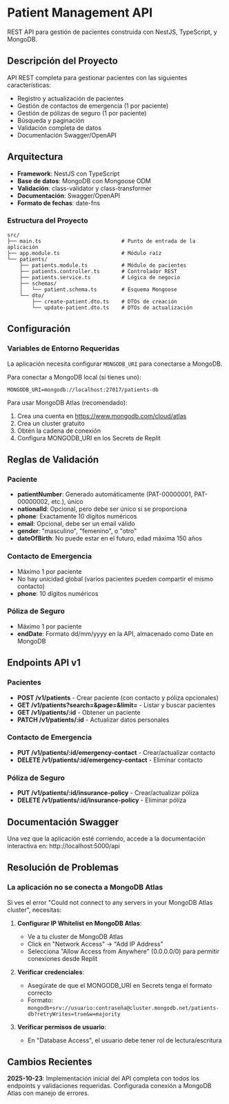 # Patient Management API

REST API para gestión de pacientes construida con NestJS, TypeScript, y MongoDB.

## Descripción del Proyecto

API REST completa para gestionar pacientes con las siguientes características:
- Registro y actualización de pacientes
- Gestión de contactos de emergencia (1 por paciente)
- Gestión de pólizas de seguro (1 por paciente)
- Búsqueda y paginación
- Validación completa de datos
- Documentación Swagger/OpenAPI

## Arquitectura

- **Framework**: NestJS con TypeScript
- **Base de datos**: MongoDB con Mongoose ODM
- **Validación**: class-validator y class-transformer
- **Documentación**: Swagger/OpenAPI
- **Formato de fechas**: date-fns

### Estructura del Proyecto

```
src/
├── main.ts                          # Punto de entrada de la aplicación
├── app.module.ts                    # Módulo raíz
└── patients/
    ├── patients.module.ts           # Módulo de pacientes
    ├── patients.controller.ts       # Controlador REST
    ├── patients.service.ts          # Lógica de negocio
    ├── schemas/
    │   └── patient.schema.ts        # Esquema Mongoose
    └── dto/
        ├── create-patient.dto.ts    # DTOs de creación
        └── update-patient.dto.ts    # DTOs de actualización
```

## Configuración

### Variables de Entorno Requeridas

La aplicación necesita configurar `MONGODB_URI` para conectarse a MongoDB. 

Para conectar a MongoDB local (si tienes uno):
```
MONGODB_URI=mongodb://localhost:27017/patients-db
```

Para usar MongoDB Atlas (recomendado):
1. Crea una cuenta en https://www.mongodb.com/cloud/atlas
2. Crea un cluster gratuito
3. Obtén la cadena de conexión
4. Configura MONGODB_URI en los Secrets de Replit

## Reglas de Validación

### Paciente
- **patientNumber**: Generado automáticamente (PAT-00000001, PAT-00000002, etc.), único
- **nationalId**: Opcional, pero debe ser único si se proporciona
- **phone**: Exactamente 10 dígitos numéricos
- **email**: Opcional, debe ser un email válido
- **gender**: "masculino", "femenino", o "otro"
- **dateOfBirth**: No puede estar en el futuro, edad máxima 150 años

### Contacto de Emergencia
- Máximo 1 por paciente
- No hay unicidad global (varios pacientes pueden compartir el mismo contacto)
- **phone**: 10 dígitos numéricos

### Póliza de Seguro
- Máximo 1 por paciente
- **endDate**: Formato dd/mm/yyyy en la API, almacenado como Date en MongoDB

## Endpoints API v1

### Pacientes

- **POST /v1/patients** - Crear paciente (con contacto y póliza opcionales)
- **GET /v1/patients?search=&page=&limit=** - Listar y buscar pacientes
- **GET /v1/patients/:id** - Obtener un paciente
- **PATCH /v1/patients/:id** - Actualizar datos personales

### Contacto de Emergencia

- **PUT /v1/patients/:id/emergency-contact** - Crear/actualizar contacto
- **DELETE /v1/patients/:id/emergency-contact** - Eliminar contacto

### Póliza de Seguro

- **PUT /v1/patients/:id/insurance-policy** - Crear/actualizar póliza
- **DELETE /v1/patients/:id/insurance-policy** - Eliminar póliza

## Documentación Swagger

Una vez que la aplicación esté corriendo, accede a la documentación interactiva en:
http://localhost:5000/api

## Resolución de Problemas

### La aplicación no se conecta a MongoDB Atlas

Si ves el error "Could not connect to any servers in your MongoDB Atlas cluster", necesitas:

1. **Configurar IP Whitelist en MongoDB Atlas**:
   - Ve a tu cluster de MongoDB Atlas
   - Click en "Network Access" → "Add IP Address"
   - Selecciona "Allow Access from Anywhere" (0.0.0.0/0) para permitir conexiones desde Replit
   
2. **Verificar credenciales**:
   - Asegúrate de que el MONGODB_URI en Secrets tenga el formato correcto
   - Formato: `mongodb+srv://usuario:contraseña@cluster.mongodb.net/patients-db?retryWrites=true&w=majority`
   
3. **Verificar permisos de usuario**:
   - En "Database Access", el usuario debe tener rol de lectura/escritura

## Cambios Recientes

**2025-10-23**: Implementación inicial del API completa con todos los endpoints y validaciones requeridas. Configurada conexión a MongoDB Atlas con manejo de errores.
